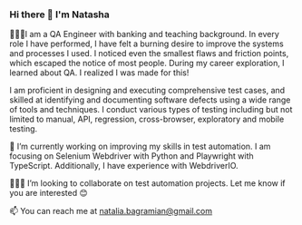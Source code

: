 ### Hi there 👋 I'm Natasha 

👩🏻‍💻I am a QA Engineer with banking and teaching background. In every role I have performed, I have felt a burning desire to improve the systems and processes I used. I noticed even the smallest flaws and friction points, which escaped the notice of most people. During my career exploration, I learned about QA. I realized I was made for this! 

I am proficient in designing and executing comprehensive test cases, and skilled at identifying and documenting software defects using a wide range of tools and techniques. I conduct various types of testing including but not limited to manual, API, regression, cross-browser, exploratory and mobile testing. 

🔭 I’m currently working on improving my skills in test automation. I am focusing on Selenium Webdriver with Python and Playwright with TypeScript. Additionally, I have experience with WebdriverIO.

🕵🏻‍♀️ I’m looking to collaborate on test automation projects. Let me know if you are interested 😊

📫 You can reach me at natalia.bagramian@gmail.com 


<!--
**natashabag/natashabag** is a ✨ _special_ ✨ repository because its `README.md` (this file) appears on your GitHub profile.


- 🔭 I’m currently working on ...
- 🌱 I’m currently learning ...
- 🤔 I’m looking for help with ...
- 💬 Ask me about ...
- 📫 How to reach me: ...
- 😄 Pronouns: ...
- ⚡ Fun fact: ...
-->
